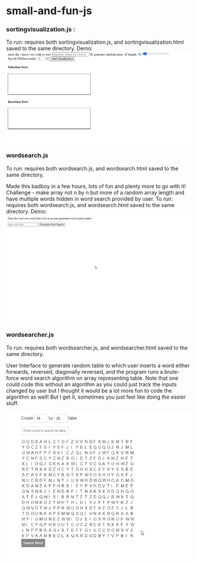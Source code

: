 # small-and-fun-js
### sortingvisualization.js :
To run: requires both sortingvisualization.js, and sortingvisualization.html saved to the same directory. 
Demo:
![Alt Text](https://github.com/derikvanschaik/small-and-fun-js/blob/main/gifs/sortingvisualization.gif)

### wordsearch.js 
To run: requires both wordsearch.js, and wordsearch.html saved to the same directory. 

Made this badboy in a few hours, lots of fun and plenty more to go with it! Challenge - make array not n by n but
more of a random array length and have multiple words hidden in word search provided by user. 
To run: requires both wordsearch.js, and wordsearch.html saved to the same directory. 
Demo:
![Alt Text](https://github.com/derikvanschaik/small-and-fun-js/blob/main/gifs/wordsearch.gif)

### wordsearcher.js 
To run: requires both wordsearcher.js, and wordsearcher.html saved to the same directory. 

User Interface to generate random table to which user inserts a word either forwards, reversed, diagonally reversed, 
and the program runs a brute-force word search algorithm on array representing table. Note that one could code this
without an algorithm as you could just track the inputs changed by user but I thought it would be a lot more fun to 
code the algorithm as well! But I get it, sometimes you just feel like doing the easier stuff.


![Alt Text](https://github.com/derikvanschaik/small-and-fun-js/blob/main/gifs/wordsearcher.gif)
